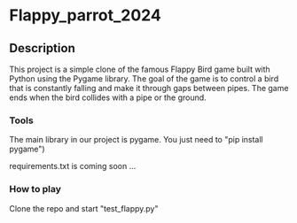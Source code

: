 # Flappy_parrot_2024
## Description
This project is a simple clone of the famous Flappy Bird game built with Python using the Pygame library. The goal of the game is to control a bird that is constantly falling and make it through gaps between pipes. The game ends when the bird collides with a pipe or the ground.


### Tools
The main library in our project is pygame.
You just need to "pip install pygame")


requirements.txt is coming soon ...


### How to play
Clone the repo and start "test_flappy.py"

